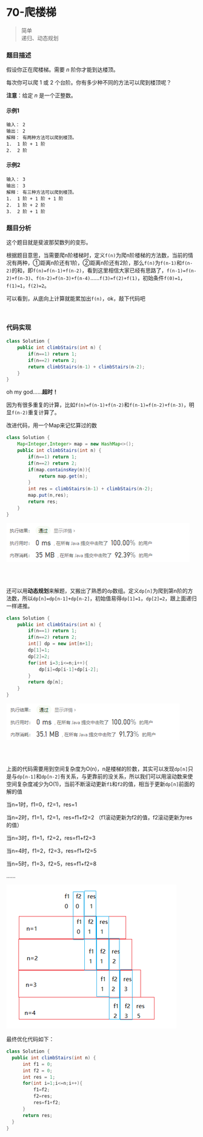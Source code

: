 # 70-爬楼梯

>简单  
>递归、动态规划

### 题目描述

假设你正在爬楼梯。需要 *n* 阶你才能到达楼顶。

每次你可以爬 1 或 2 个台阶。你有多少种不同的方法可以爬到楼顶呢？

**注意**：给定 *n* 是一个正整数。

#### 示例1

```
输入： 2
输出： 2
解释： 有两种方法可以爬到楼顶。
1.  1 阶 + 1 阶
2.  2 阶
```

#### 示例2

```
输入： 3
输出： 3
解释： 有三种方法可以爬到楼顶。
1.  1 阶 + 1 阶 + 1 阶
2.  1 阶 + 2 阶
3.  2 阶 + 1 阶
```



### 题目分析

这个题目就是斐波那契数列的变形。

根据题目意思，当需要爬n阶楼梯时，定义`f(n)`为爬n阶楼梯的方法数，当前的情况有两种，①距离n阶还有1阶，②距离n阶还有2阶，那么`f(n)`为`f(n-1)`和`f(n-2)`的和，即`f(n)=f(n-1)+f(n-2)`，看到这里相信大家已经有思路了，`f(n-1)=f(n-2)+f(n-3)`、`f(n-2)=f(n-3)+f(n-4)`……`f(3)=f(2)+f(1)`，初始条件`f(0)=1`，`f(1)=1`，`f(2)=2`。

可以看到，从底向上计算就能累加出`f(n)`，ok，敲下代码吧

</br>

### 代码实现

```java
class Solution {
    public int climbStairs(int n) {
        if(n==1) return 1;
        if(n==2) return 2;
        return climbStairs(n-1) + climbStairs(n-2);
    }
}
```

oh my god……**超时！**

因为有很多重复的计算，比如`f(n)=f(n-1)+f(n-2)`和`f(n-1)=f(n-2)+f(n-3)`，明显`f(n-2)`重复计算了。

改进代码，用一个Map来记忆算过的数

```java
class Solution {
    Map<Integer,Integer> map = new HashMap<>();
    public int climbStairs(int n) {
        if(n==1) return 1;
        if(n==2) return 2;
        if(map.containsKey(n)){
            return map.get(n);
        }
        int res = climbStairs(n-1) + climbStairs(n-2);
        map.put(n,res);
        return res;
    }
}
```

![结果图1](https://github.com/hinkleung/leetcode/blob/main/70-爬楼梯/70-result1.png)

</br>

</br>

还可以用**动态规划**来解题，又搬出了熟悉的`dp`数组。定义`dp[n]`为爬到第n阶的方法数，所以`dp[n]=dp[n-1]+dp[n-2]`，初始值易得`dp[1]=1`，`dp[2]=2`，跟上面递归一样递推。

```java
class Solution {
    public int climbStairs(int n) {
        if(n==1) return 1;
        if(n==2) return 2;
        int[] dp = new int[n+1];
        dp[1]=1;
        dp[2]=2;
        for(int i=3;i<=n;i++){
            dp[i]=dp[i-1]+dp[i-2];
        }
        return dp[n];
    }
}
```

![结果图1](https://github.com/hinkleung/leetcode/blob/main/70-爬楼梯/70-result2.png)

</br>

</br>

上面的代码需要用到空间复杂度为O(n)，n是楼梯的阶数，其实可以发现`dp[n]`只是与`dp[n-1]`和`dp[n-2]`有关系，与更靠前的没关系，所以我们可以用滚动数来使空间复杂度减少为O(1)，当前不断滚动更新`f1`和`f2`的值，相当于更新`dp[n]`前面的解的值

当n=1时，f1=0，f2=1，res=1

当n=2时，f1=1，f2=1，res=f1+f2=2  （f1滚动更新为f2的值，f2滚动更新为res的值）

当n=3时，f1=1，f2=2，res=f1+f2=3

当n=4时，f1=2，f2=3，res=f1+f2=5

当n=5时，f1=3，f2=5，res=f1+f2=8

……

![结果图1](https://github.com/hinkleung/leetcode/blob/main/70-爬楼梯/70-pic1.png)



最终优化代码如下：

  ```java
class Solution {
    public int climbStairs(int n) {
        int f1 = 0;
        int f2 = 0;
        int res = 1;
        for(int i=1;i<=n;i++){
            f1=f2;
            f2=res;
            res=f1+f2;
        }
        return res;
    }
}
  ```

